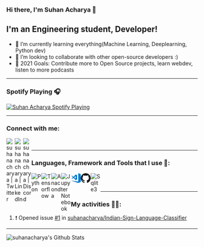### Hi there, I'm Suhan Acharya 👋

## I'm an Engineering student, Developer!

- 🌱 I’m currently learning everything(Machine Learning, Deeplearning, Python dev)
- 👯 I’m looking to collaborate with other open-source developers :)
- 🥅 2021 Goals: Contribute more to Open Source projects, learn webdev, listen to more podcasts
---

### Spotify Playing 🎧
[<img src="https://github-readme-spotify.suhanacharya.vercel.app/api/spotify" alt="Suhan Acharya Spotify Playing" width="350" />](https://open.spotify.com/user/31p2tfeujuy3hgxgvrjjvixgkm7m)

---

### Connect with me:

[<img align="left" alt="suhanacharya | Twitter" width="22px" src="https://cdn.jsdelivr.net/npm/simple-icons@v3/icons/twitter.svg" />][twitter]
[<img align="left" alt="suhanacharya | LinkedIn" width="22px" src="https://cdn.jsdelivr.net/npm/simple-icons@v3/icons/linkedin.svg" />][linkedin]
[<img align="left" alt="suhanacharya | Discord" width="22px" src="https://cdn.jsdelivr.net/npm/simple-icons@v3/icons/discord.svg" />][discord]


<br />

---

### Languages, Framework and Tools that I use 🔧:

[<img align="left" alt="Python" width="26px" src="https://user-images.githubusercontent.com/44167922/103168690-50d08a00-485b-11eb-946b-454139a0de1d.png" />][python]
[<img align="left" alt="Tensorflow" width="26px" src="https://user-images.githubusercontent.com/44167922/103168646-05b67700-485b-11eb-822a-29807c632c87.png" />][tensorflow]
[<img align="left" alt="Anaconda" width="26px" src="https://user-images.githubusercontent.com/44167922/103169835-57fc9580-4865-11eb-8d19-86c6f19b1555.png" />][anaconda]
[<img align="left" alt="Jupyter Notebook" width="26px" src="https://user-images.githubusercontent.com/44167922/103169798-11a73680-4865-11eb-8c8a-dd0696340985.png" />][jupyter]
[<img align="left" alt="Visual Studio Code" width="26px" src="https://raw.githubusercontent.com/github/explore/80688e429a7d4ef2fca1e82350fe8e3517d3494d/topics/visual-studio-code/visual-studio-code.png" />][vscode]
[<img align="left" alt="GitHub" width="26px" src="https://raw.githubusercontent.com/github/explore/78df643247d429f6cc873026c0622819ad797942/topics/github/github.png" />][github]
[<img align="left" alt="Sqlite3" width="26px" src="https://simpleicons.org/icons/sqlite.svg" />][sqlite]
<br />
<br />

---

### My activities 🏃‍♂️:

<!--START_SECTION:activity-->
1. ❗️ Opened issue [#1](https://github.com/suhanacharya/Indian-Sign-Language-Classifier/issues/1) in [suhanacharya/Indian-Sign-Language-Classifier](https://github.com/suhanacharya/Indian-Sign-Language-Classifier)
<!--END_SECTION:activity-->

---

<img align="left" alt="suhanacharya's Github Stats" src="https://github-readme-stats.vercel.app/api?username=suhanacharya&show_icons=true&hide_border=true">


[twitter]: https://twitter.com/suhanacharya
[linkedin]: https://linkedin.com/in/suhanacharya
[discord]: https://discordapp.com/users/suhanacharya#8840/
[python]: https://www.python.org/
[tensorflow]: https://www.tensorflow.org/
[jupyter]: https://jupyter.org/
[anaconda]: https://www.anaconda.com/
[vscode]: https://github.com/Microsoft/vscode
[github]: https://github.com/
[sqlite]: https://sqlite.org/

